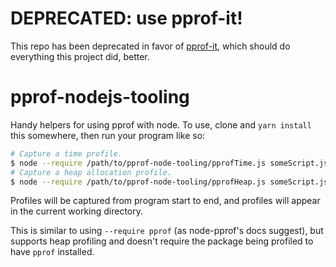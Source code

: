 # DEPRECATED: use pprof-it!

This repo has been deprecated in favor of [pprof-it](https://www.npmjs.com/package/pprof-it),
which should do everything this project did, better.

# pprof-nodejs-tooling

Handy helpers for using pprof with node. To use, clone and `yarn install` this
somewhere, then run your program like so:

```sh
# Capture a time profile.
$ node --require /path/to/pprof-node-tooling/pprofTime.js someScript.js
# Capture a heap allocation profile.
$ node --require /path/to/pprof-node-tooling/pprofHeap.js someScript.js
```

Profiles will be captured from program start to end, and profiles will appear
in the current working directory.

This is similar to using `--require pprof` (as node-pprof's docs suggest),
but supports heap profiling and doesn't require the package being profiled
to have `pprof` installed.
